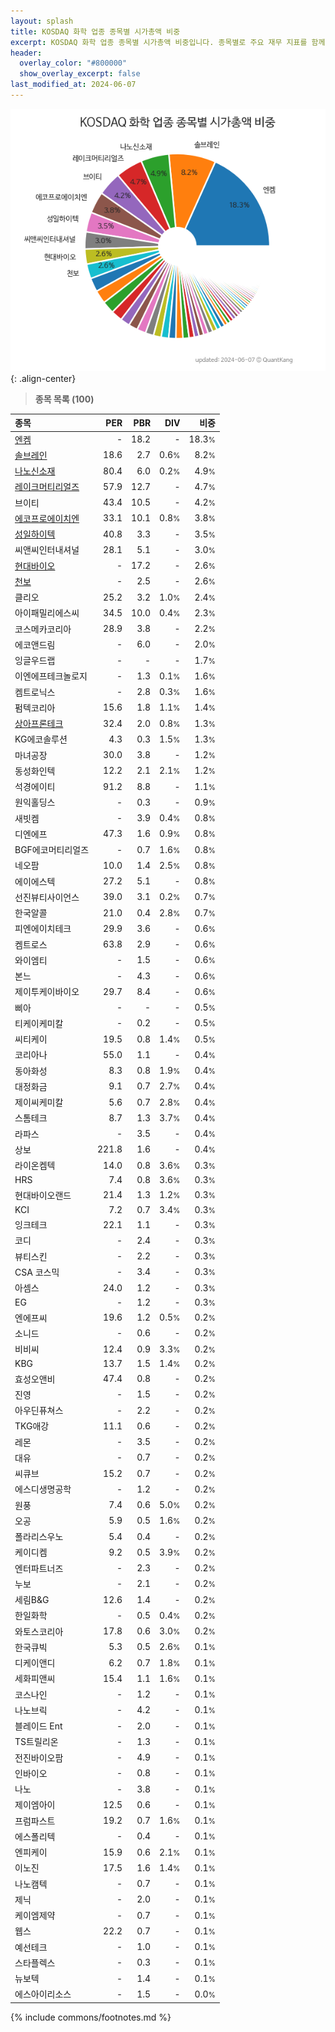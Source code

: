 ```yaml
---
layout: splash
title: KOSDAQ 화학 업종 종목별 시가총액 비중
excerpt: KOSDAQ 화학 업종 종목별 시가총액 비중입니다. 종목별로 주요 재무 지표를 함께 표시합니다.
header:
  overlay_color: "#800000"
  show_overlay_excerpt: false
last_modified_at: 2024-06-07
---
```



![KOSDAQ 화학 업종 종목별 시가총액 비중](/stats/sector/images/kosdaq_업종_화학_종목.png){: .align-center}


> **종목 목록 (100)**<a id="list"></a>

| **종목** | **PER** | **PBR** | **DIV** | **비중** |
| :------- | ------: | ------: | ------: | -------: |
| [엔켐](/348370/) | - | 18.2 | - | 18.3<small>%</small> |
| [솔브레인](/357780/) | 18.6 | 2.7 | 0.6<small>%</small> | 8.2<small>%</small> |
| [나노신소재](/121600/) | 80.4 | 6.0 | 0.2<small>%</small> | 4.9<small>%</small> |
| [레이크머티리얼즈](/281740/) | 57.9 | 12.7 | - | 4.7<small>%</small> |
| 브이티 | 43.4 | 10.5 | - | 4.2<small>%</small> |
| [에코프로에이치엔](/383310/) | 33.1 | 10.1 | 0.8<small>%</small> | 3.8<small>%</small> |
| [성일하이텍](/365340/) | 40.8 | 3.3 | - | 3.5<small>%</small> |
| 씨앤씨인터내셔널 | 28.1 | 5.1 | - | 3.0<small>%</small> |
| [현대바이오](/048410/) | - | 17.2 | - | 2.6<small>%</small> |
| [천보](/278280/) | - | 2.5 | - | 2.6<small>%</small> |
| 클리오 | 25.2 | 3.2 | 1.0<small>%</small> | 2.4<small>%</small> |
| 아이패밀리에스씨 | 34.5 | 10.0 | 0.4<small>%</small> | 2.3<small>%</small> |
| 코스메카코리아 | 28.9 | 3.8 | - | 2.2<small>%</small> |
| 에코앤드림 | - | 6.0 | - | 2.0<small>%</small> |
| 잉글우드랩 | - | - | - | 1.7<small>%</small> |
| 이엔에프테크놀로지 | - | 1.3 | 0.1<small>%</small> | 1.6<small>%</small> |
| 켐트로닉스 | - | 2.8 | 0.3<small>%</small> | 1.6<small>%</small> |
| 펌텍코리아 | 15.6 | 1.8 | 1.1<small>%</small> | 1.4<small>%</small> |
| [상아프론테크](/089980/) | 32.4 | 2.0 | 0.8<small>%</small> | 1.3<small>%</small> |
| KG에코솔루션 | 4.3 | 0.3 | 1.5<small>%</small> | 1.3<small>%</small> |
| 마녀공장 | 30.0 | 3.8 | - | 1.2<small>%</small> |
| 동성화인텍 | 12.2 | 2.1 | 2.1<small>%</small> | 1.2<small>%</small> |
| 석경에이티 | 91.2 | 8.8 | - | 1.1<small>%</small> |
| 원익홀딩스 | - | 0.3 | - | 0.9<small>%</small> |
| 새빗켐 | - | 3.9 | 0.4<small>%</small> | 0.8<small>%</small> |
| 디엔에프 | 47.3 | 1.6 | 0.9<small>%</small> | 0.8<small>%</small> |
| BGF에코머티리얼즈 | - | 0.7 | 1.6<small>%</small> | 0.8<small>%</small> |
| 네오팜 | 10.0 | 1.4 | 2.5<small>%</small> | 0.8<small>%</small> |
| 에이에스텍 | 27.2 | 5.1 | - | 0.8<small>%</small> |
| 선진뷰티사이언스 | 39.0 | 3.1 | 0.2<small>%</small> | 0.7<small>%</small> |
| 한국알콜 | 21.0 | 0.4 | 2.8<small>%</small> | 0.7<small>%</small> |
| 피엔에이치테크 | 29.9 | 3.6 | - | 0.6<small>%</small> |
| 켐트로스 | 63.8 | 2.9 | - | 0.6<small>%</small> |
| 와이엠티 | - | 1.5 | - | 0.6<small>%</small> |
| 본느 | - | 4.3 | - | 0.6<small>%</small> |
| 제이투케이바이오 | 29.7 | 8.4 | - | 0.6<small>%</small> |
| 삐아 | - | - | - | 0.5<small>%</small> |
| 티케이케미칼 | - | 0.2 | - | 0.5<small>%</small> |
| 씨티케이 | 19.5 | 0.8 | 1.4<small>%</small> | 0.5<small>%</small> |
| 코리아나 | 55.0 | 1.1 | - | 0.4<small>%</small> |
| 동아화성 | 8.3 | 0.8 | 1.9<small>%</small> | 0.4<small>%</small> |
| 대정화금 | 9.1 | 0.7 | 2.7<small>%</small> | 0.4<small>%</small> |
| 제이씨케미칼 | 5.6 | 0.7 | 2.8<small>%</small> | 0.4<small>%</small> |
| 스톰테크 | 8.7 | 1.3 | 3.7<small>%</small> | 0.4<small>%</small> |
| 라파스 | - | 3.5 | - | 0.4<small>%</small> |
| 상보 | 221.8 | 1.6 | - | 0.4<small>%</small> |
| 라이온켐텍 | 14.0 | 0.8 | 3.6<small>%</small> | 0.3<small>%</small> |
| HRS | 7.4 | 0.8 | 3.6<small>%</small> | 0.3<small>%</small> |
| 현대바이오랜드 | 21.4 | 1.3 | 1.2<small>%</small> | 0.3<small>%</small> |
| KCI | 7.2 | 0.7 | 3.4<small>%</small> | 0.3<small>%</small> |
| 잉크테크 | 22.1 | 1.1 | - | 0.3<small>%</small> |
| 코디 | - | 2.4 | - | 0.3<small>%</small> |
| 뷰티스킨 | - | 2.2 | - | 0.3<small>%</small> |
| CSA 코스믹 | - | 3.4 | - | 0.3<small>%</small> |
| 아셈스 | 24.0 | 1.2 | - | 0.3<small>%</small> |
| EG | - | 1.2 | - | 0.3<small>%</small> |
| 엔에프씨 | 19.6 | 1.2 | 0.5<small>%</small> | 0.2<small>%</small> |
| 소니드 | - | 0.6 | - | 0.2<small>%</small> |
| 비비씨 | 12.4 | 0.9 | 3.3<small>%</small> | 0.2<small>%</small> |
| KBG | 13.7 | 1.5 | 1.4<small>%</small> | 0.2<small>%</small> |
| 효성오앤비 | 47.4 | 0.8 | - | 0.2<small>%</small> |
| 진영 | - | 1.5 | - | 0.2<small>%</small> |
| 아우딘퓨쳐스 | - | 2.2 | - | 0.2<small>%</small> |
| TKG애강 | 11.1 | 0.6 | - | 0.2<small>%</small> |
| 레몬 | - | 3.5 | - | 0.2<small>%</small> |
| 대유 | - | 0.7 | - | 0.2<small>%</small> |
| 씨큐브 | 15.2 | 0.7 | - | 0.2<small>%</small> |
| 에스디생명공학 | - | 1.2 | - | 0.2<small>%</small> |
| 원풍 | 7.4 | 0.6 | 5.0<small>%</small> | 0.2<small>%</small> |
| 오공 | 5.9 | 0.5 | 1.6<small>%</small> | 0.2<small>%</small> |
| 폴라리스우노 | 5.4 | 0.4 | - | 0.2<small>%</small> |
| 케이디켐 | 9.2 | 0.5 | 3.9<small>%</small> | 0.2<small>%</small> |
| 엔터파트너즈 | - | 2.3 | - | 0.2<small>%</small> |
| 누보 | - | 2.1 | - | 0.2<small>%</small> |
| 세림B&G | 12.6 | 1.4 | - | 0.2<small>%</small> |
| 한일화학 | - | 0.5 | 0.4<small>%</small> | 0.2<small>%</small> |
| 와토스코리아 | 17.8 | 0.6 | 3.0<small>%</small> | 0.2<small>%</small> |
| 한국큐빅 | 5.3 | 0.5 | 2.6<small>%</small> | 0.1<small>%</small> |
| 디케이앤디 | 6.2 | 0.7 | 1.8<small>%</small> | 0.1<small>%</small> |
| 세화피앤씨 | 15.4 | 1.1 | 1.6<small>%</small> | 0.1<small>%</small> |
| 코스나인 | - | 1.2 | - | 0.1<small>%</small> |
| 나노브릭 | - | 4.2 | - | 0.1<small>%</small> |
| 블레이드 Ent | - | 2.0 | - | 0.1<small>%</small> |
| TS트릴리온 | - | 1.3 | - | 0.1<small>%</small> |
| 전진바이오팜 | - | 4.9 | - | 0.1<small>%</small> |
| 인바이오 | - | 0.8 | - | 0.1<small>%</small> |
| 나노 | - | 3.8 | - | 0.1<small>%</small> |
| 제이엠아이 | 12.5 | 0.6 | - | 0.1<small>%</small> |
| 프럼파스트 | 19.2 | 0.7 | 1.6<small>%</small> | 0.1<small>%</small> |
| 에스폴리텍 | - | 0.4 | - | 0.1<small>%</small> |
| 엔피케이 | 15.9 | 0.6 | 2.1<small>%</small> | 0.1<small>%</small> |
| 이노진 | 17.5 | 1.6 | 1.4<small>%</small> | 0.1<small>%</small> |
| 나노캠텍 | - | 0.7 | - | 0.1<small>%</small> |
| 제닉 | - | 2.0 | - | 0.1<small>%</small> |
| 케이엠제약 | - | 0.7 | - | 0.1<small>%</small> |
| 웹스 | 22.2 | 0.7 | - | 0.1<small>%</small> |
| 예선테크 | - | 1.0 | - | 0.1<small>%</small> |
| 스타플렉스 | - | 0.3 | - | 0.1<small>%</small> |
| 뉴보텍 | - | 1.4 | - | 0.1<small>%</small> |
| 에스아이리소스 | - | 1.5 | - | 0.0<small>%</small> |

{% include commons/footnotes.md %}